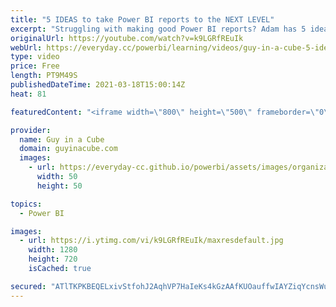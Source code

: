 ```yaml
---
title: "5 IDEAS to take Power BI reports to the NEXT LEVEL"
excerpt: "Struggling with making good Power BI reports? Adam has 5 ideas to help you take your reports to the NEXT LEVEL! You don't have to be a graphic artist to get there either!  Custom Background https://www.youtube.com/watch?v=0QvovI3aycs  Tooltips https://www.youtube.com/watch?v=z1Z1axRSMzM  Conditional"
originalUrl: https://youtube.com/watch?v=k9LGRfREuIk
webUrl: https://everyday.cc/powerbi/learning/videos/guy-in-a-cube-5-ideas-to-take-power-bi-reports-to-the-next-level/
type: video
price: Free
length: PT9M49S
publishedDateTime: 2021-03-18T15:00:14Z
heat: 81

featuredContent: "<iframe width=\"800\" height=\"500\" frameborder=\"0\" src=\"https://www.youtube.com/embed/k9LGRfREuIk\" allow=\"accelerometer; autoplay; encrypted-media; gyroscope; picture-in-picture\" allowfullscreen></iframe>"

provider:
  name: Guy in a Cube
  domain: guyinacube.com
  images:
    - url: https://everyday-cc.github.io/powerbi/assets/images/organizations/guyinacube.com-50x50.jpg
      width: 50
      height: 50

topics:
  - Power BI

images:
  - url: https://i.ytimg.com/vi/k9LGRfREuIk/maxresdefault.jpg
    width: 1280
    height: 720
    isCached: true

secured: "ATlTKPKBEQELxivStfohJ2AqhVP7HaIeKs4kGzAAfKUOauffwIAYZiqYcnsWu+41CH7wm8+a5QN2LX/p0jGRElpJ/NwOnz14qQVcHDRUjGNcbzp75o18eNheMVmTXVXmkOuJPSYW4dJIYO3+sr+8ge2So96QecSjm9jCAQ8ECU1cOgeeNN5Y3nPTxToeZFN2mhlVMBiur0wiVpt2T1ND5g6683HwmO9iffIZl96nn4phDrJFdeaDPAXzMT5zsrpiuqrrWOgwa0lZpLj5CZ5M05xZeRctNdROB8fte9vtDNCB/51hnXT5J8eczQQCuWzA2LsdemxWHvgyEy4WVyw+6sY+W4pUog49y8XrKszFdHqn1pyp68bD536pcr7RrhLE/JEdI3nT7zvpP0ZQ/COsbwMXcJJ0gVGOgbohic9mwKg=;/rnqc3CREb7AB6NE8bPKcw=="
---
```


